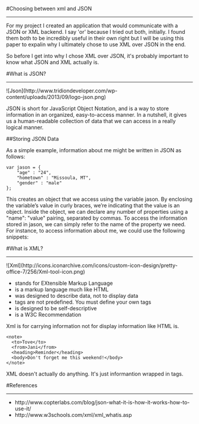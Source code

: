 #Choosing between xml and JSON
<hr/>

For my project I created an application that would communicate with a JSON or XML backend. I say 'or' because I tried out both, initially. I found them both to be incredibly useful in their own right but I will be using this paper to expalin why I ultimately chose to use XML over JSON in the end.

So before I get into why I chose XML over JSON, it's probably important to know what JSON and XML actually is.

#What is JSON?
<hr/>
![Json](http://www.tridiondeveloper.com/wp-content/uploads/2013/09/logo-json.png)


JSON is short for JavaScript Object Notation, and is a way to store information in an organized, easy-to-access manner. In a nutshell, it gives us a human-readable collection of data that we can access in a really logical manner.

##Storing JSON Data

As a simple example, information about me might be written in JSON as follows:
```
var jason = {
	"age" : "24",
	"hometown" : "Missoula, MT",
	"gender" : "male"
};
```

This creates an object that we access using the variable jason. By enclosing the variable’s value in curly braces, we’re indicating that the value is an object. Inside the object, we can declare any number of properties using a "name": "value" pairing, separated by commas. To access the information stored in jason, we can simply refer to the name of the property we need. For instance, to access information about me, we could use the following snippets:

#What is XML?
<hr/>
![Xml](http://icons.iconarchive.com/icons/custom-icon-design/pretty-office-7/256/Xml-tool-icon.png)

<ul>
<li> stands for EXtensible Markup Language</li>
<li> is a markup language much like HTML</li>
<li> was designed to describe data, not to display data</li>
<li> tags are not predefined. You must define your own tags</li>
<li> is designed to be self-descriptive</li>
<li> is a W3C Recommendation</li>
</ul>

Xml is for carrying information not for display information like HTML is.

````
<note>
  <to>Tove</to>
  <from>Jani</from>
  <heading>Reminder</heading>
  <body>Don't forget me this weekend!</body>
</note>
````
XML doesn't actually do anything. It's just informantion wrapped in tags.

#References
<hr/>
<ul>
<li>http://www.copterlabs.com/blog/json-what-it-is-how-it-works-how-to-use-it/</li>
<li>http://www.w3schools.com/xml/xml_whatis.asp</li>
</ul>
